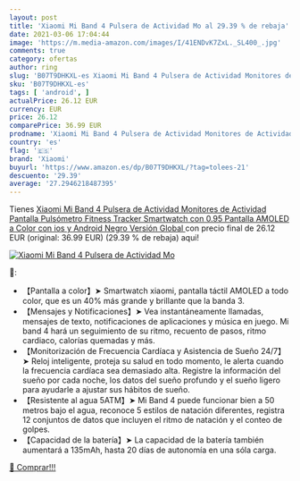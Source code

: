 ```yaml
---
layout: post
title: 'Xiaomi Mi Band 4 Pulsera de Actividad Mo al 29.39 % de rebaja'
date: 2021-03-06 17:04:44
image: 'https://m.media-amazon.com/images/I/41ENDvK7ZxL._SL400_.jpg'
comments: true
category: ofertas
author: ring
slug: 'B07T9DHKXL-es Xiaomi Mi Band 4 Pulsera de Actividad Monitores de...'
sku: 'B07T9DHKXL-es'
tags: [ 'android', ]
actualPrice: 26.12 EUR
currency: EUR
price: 26.12
comparePrice: 36.99 EUR
prodname: 'Xiaomi Mi Band 4 Pulsera de Actividad Monitores de Actividad Pantalla Pulsómetro Fitness Tracker  Smartwatch con 0.95  Pantalla AMOLED a Color  con ios y Android Negro  Versión Global '
country: 'es'
flag: '🇪🇸'
brand: 'Xiaomi'
buyurl: 'https://www.amazon.es/dp/B07T9DHKXL/?tag=tolees-21'
descuento: '29.39'
average: '27.2946218487395'
---
```


Tienes [Xiaomi Mi Band 4 Pulsera de Actividad Monitores de Actividad Pantalla Pulsómetro Fitness Tracker  Smartwatch con 0.95  Pantalla AMOLED a Color  con ios y Android Negro  Versión Global ](https://www.amazon.es/dp/B07T9DHKXL/?tag=tolees-21) con precio final de  26.12 EUR (original: 36.99 EUR) (29.39 %  de rebaja) aqui!

[![Xiaomi Mi Band 4 Pulsera de Actividad Mo](https://m.media-amazon.com/images/I/41ENDvK7ZxL._SL400_.jpg)](https://www.amazon.es/dp/B07T9DHKXL/?tag=tolees-21)

🔎:

- 【Pantalla a color】➤ Smartwatch xiaomi, pantalla táctil AMOLED a todo color, que es un 40% más grande y brillante que la banda 3.
- 【Mensajes y Notificaciones】➤ Vea instantáneamente llamadas, mensajes de texto, notificaciones de aplicaciones y música en juego. Mi band 4 hará un seguimiento de su ritmo, recuento de pasos, ritmo cardiaco, calorías quemadas y más.
- 【Monitorización de Frecuencia Cardíaca y Asistencia de Sueño 24/7】➤ Reloj inteligente, proteja su salud en todo momento, le alerta cuando la frecuencia cardíaca sea demasiado alta. Registre la información del sueño por cada noche, los datos del sueño profundo y el sueño ligero para ayudarle a ajustar sus hábitos de sueño.
- 【Resistente al agua 5ATM】➤ Mi Band 4 puede funcionar bien a 50 metros bajo el agua, reconoce 5 estilos de natación diferentes, registra 12 conjuntos de datos que incluyen el ritmo de natación y el conteo de golpes.
- 【Capacidad de la batería】➤ La capacidad de la batería también aumentará a 135mAh, hasta 20 días de autonomía en una sóla carga.

[🛒 Comprar!!!](https://www.amazon.es/dp/B07T9DHKXL/?tag=tolees-21)
